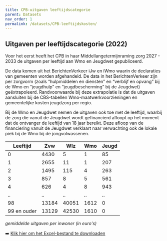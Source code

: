 ```yaml
---
title: CPB-uitgaven leeftijdscategorie
parent: Datasets
nav_order: 1
permalink: /datasets/CPB-leeftijdskosten/
---
```


## Uitgaven per leeftijdscategorie (2022)
Voor het eerst heeft het CPB in haar Middellangetermijnraming zorg 2027 - 2033 de uitgaven per leeftijd aan Wmo en Jeugdwet gepubliceerd.

De data komen uit het BerichtenVerkeer iJw en iWmo waarin de declaraties van gemeenten worden afgehandeld. De data in het BerichtenVerkeer zijn per zorgvorm (zoals “hulpmiddelen en diensten” en “verblijf en opvang” bij de Wmo en “jeugdhulp” en “jeugdbescherming” bij de Jeugdwet) geëxtrapoleerd. Randvoorwaarde bij deze extrapolatie is dat de uitgaven aansluiten bij de CBS-tabellen Wmo-maatwerkvoorzieningen en gemeentelijke kosten jeugdzorg per regio.

Bij de Wmo en Jeugdwet nemen de uitgaven ook toe met de leeftijd, waarbij de zorg die vanuit de Jeugdwet wordt gefinancierd afloopt op het moment dat de ontvanger de leeftijd van 18 jaar bereikt. Deze afloop van de financiering vanuit de Jeugdwet verklaart naar verwachting ook de lokale piek bij de Wmo bij de jongvolwassenen.

| Leeftijd | Zvw | Wlz | Wmo | Jeugd |
| --- | --- | --- | --- | --- |
| 0 | 4430 | 5 | 1 | 85 |
| 1 | 2655 | 11 | 1 | 207 |
| 2 | 1495 | 115 | 4 | 263 |
| 3 | 857 | 8 | 5 | 561 |
| 4 | 626 | 4 | 8 | 943 |
| ..| .. | .. | .. | .. |
| 98 | 13184 | 40051 | 1612 | 0 |
| 99 en ouder | 13129 | 42530 | 1610 | 0 |

*gemiddelde uitgaven per inwoner (in euro's)*

➡️ [Klik hier om het Excel-bestand te downloaden](https://i-sociaal-lab.github.io/Site/datasets/CPB_uitgaven_per_leeftijdscategorie_2022.xlsx)
